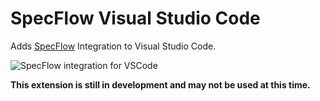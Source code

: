# SpecFlow Visual Studio Code
Adds [SpecFlow](http://www.specflow.org/) Integration to Visual Studio Code.

![SpecFlow integration for VSCode](https://raw.githubusercontent.com/duffleit/vscode-specflow/master/docu/vscode-specflow.png)

**This extension is still in development and may not be used at this time.**
